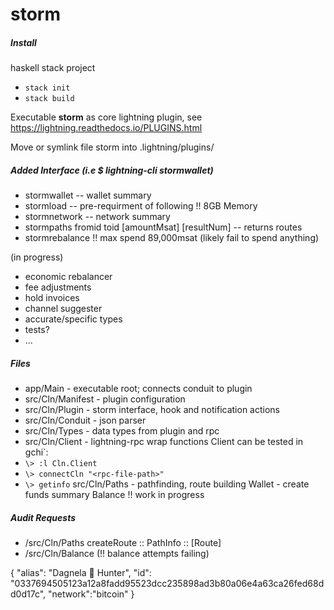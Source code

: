 # storm 

##### Install
haskell stack project
- `stack init`
- `stack build`

Executable **storm** as core lightning plugin, see https://lightning.readthedocs.io/PLUGINS.html

Move or symlink file storm into .lightning/plugins/ 

##### Added Interface (i.e $ lightning-cli stormwallet)  
- stormwallet -- wallet summary
- stormload -- pre-requirment of following !! 8GB Memory
- stormnetwork -- network summary  
- stormpaths fromid toid [amountMsat] [resultNum] -- returns routes   
- stormrebalance !! max spend 89,000msat (likely fail to spend anything) 
  
(in progress)
- economic rebalancer 
- fee adjustments 
- hold invoices
- channel suggester
- accurate/specific types 
- tests?
- ...

##### Files 
- app/Main - executable root; connects conduit to plugin
- src/Cln/Manifest - plugin configuration
- src/Cln/Plugin - storm interface, hook and notification actions
- src/Cln/Conduit - json parser
- src/Cln/Types - data types from plugin and rpc
- src/Cln/Client - lightning-rpc wrap functions
Client can be tested in gchi`:
- `\> :l Cln.Client`
- `\> connectCln "<rpc-file-path>"`
- `\> getinfo`
src/Cln/Paths - pathfinding, route building
Wallet - create funds summary
Balance !! work in progress

##### Audit Requests
- /src/Cln/Paths createRoute :: PathInfo :: [Route]
- /src/Cln/Balance (!! balance attempts failing) 

{
"alias": "Dagnela 🦄 Hunter",
"id": "0337694505123a12a8fadd95523dcc235898ad3b80a06e4a63ca26fed68dd0d17c",
"network":"bitcoin"
}
